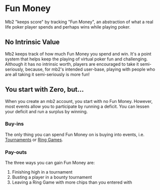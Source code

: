 # Fun Money

Mb2 "keeps score" by tracking "Fun Money", an abstraction of what a
real life poker player spends and perhaps wins while playing poker.

## No Intrinsic Value

Mb2 keeps track of how much Fun Money you spend and win.  It's a point
system that helps keep the playing of virtual poker fun and challenging.
Although it has no intrinsic worth, players are encouraged to take it
semi-seriously, because, for mb2's intended user-base, playing with
people who are all taking it semi-seriously is more fun!

## You start with Zero, but&hellip;

When you create an mb2 account, you start with no Fun Money. However, most
events allow you to participate by running a deficit. You can lessen your
deficit and run a surplus by winning.

### Buy-ins

The only thing you can spend Fun Money on is buying into events, i.e. [Tournaments](./tournaments.html) or [Ring Games](./ring_games.html).

### Pay-outs

The three ways you can gain Fun Money are:
1. Finishing high in a tournament
2. Busting a player in a bounty tournament
3. Leaving a Ring Game with more chips than you entered with

